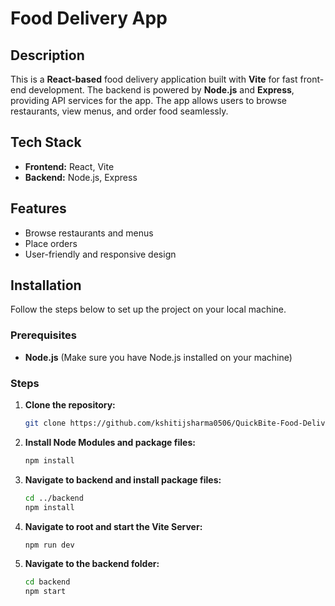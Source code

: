 # Food Delivery App

## Description

This is a **React-based** food delivery application built with **Vite** for fast front-end development. The backend is powered by **Node.js** and **Express**, providing API services for the app. The app allows users to browse restaurants, view menus, and order food seamlessly.

## Tech Stack

- **Frontend:** React, Vite
- **Backend:** Node.js, Express

## Features

- Browse restaurants and menus
- Place orders
- User-friendly and responsive design

## Installation

Follow the steps below to set up the project on your local machine.

### Prerequisites

- **Node.js** (Make sure you have Node.js installed on your machine)

### Steps

1. **Clone the repository:**

   ```bash
   git clone https://github.com/kshitijsharma0506/QuickBite-Food-Delivery-App.git

2. **Install Node Modules and package files:**

    ```bash
    npm install

3. **Navigate to backend and install package files:**

    ```bash
    cd ../backend
    npm install

4. **Navigate to root and start the Vite Server:**
    
    ```bash
    npm run dev

5. **Navigate to the backend folder:**

    ```bash
    cd backend
    npm start
